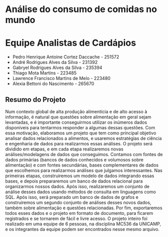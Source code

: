 # Análise do consumo de comidas no mundo

# Equipe Analistas de Cardápios
* Pedro Henrique Antoine Cortez Daccache - 251572
* André Rodrigues Alves da Silva - 231392
* Gabryel Rodrigues Alves da Silva - 235394
* Thiago Mota Martins - 223485
* Lawrence Francisco Martins de Melo - 223480
* Alexia Bettoni do Nascimento - 265670

## Resumo do Projeto
Num contexto global de alta produção alimentícia e de alto acesso à informação, é natural que questões sobre alimentação em geral sejam levantadas, e é importante conseguirmos utilizar os inúmeros dados disponíveis para tentarmos responder a algumas dessas questões. Com essa motivação, elaboramos um projeto que tem como principal objetivo analisar dados relacionados a alimentos, e usaremos estratégias de ciência e engenharia de dados para realizarmos essas análises.
O projeto será dividido em etapas, e em cada etapa realizaremos novas análises/modelagens de dados que conseguimos. Contamos com fontes de dados primárias (bancos de dados conhecidos e volumosos sobre alimentação) e com fontes secundárias, bases complementares de dados que escolhemos para realizarmos análises que julgamos interessantes. Nas primeiras etapas, construiremos um modelo de dados integrando essas bases, e depois prepararemos um banco de dados relacional para organizarmos nossos dados. Após isso, realizaremos um conjunto de análise desses dados usando métodos de consulta em linguagens como SQL.
Após isso, será preparado um banco de dados de grafos e construiremos um segundo conjunto de análises desses novos dados, também sobre alimentação e questões relacionadas. Por fim, exportaremos todos esses dados e o projeto em formato de documento, para ficarem registrados e se tornarem de fácil e livre acesso. O projeto inteiro foi realizado em uma equipe de 6 pessoas, na disciplina MC536 da UNICAMP, e os integrantes da equipe podem ser encontrados nesse mesmo arquivo.
